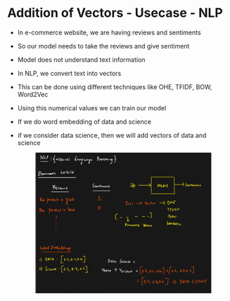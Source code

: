 # Addition of Vectors - Usecase - NLP

* In e-commerce website, we are having reviews and sentiments
* So our model needs to take the reviews and give sentiment
* Model does not understand text information
* In NLP, we convert text into vectors
* This can be done using different techniques like OHE, TFIDF, BOW, Word2Vec
* Using this numerical values we can train our model
* If we do word embedding of data and science
*   if we consider data science, then we will add vectors of data and science

    <figure><img src="../../.gitbook/assets/image (6) (1) (1).png" alt=""><figcaption></figcaption></figure>
